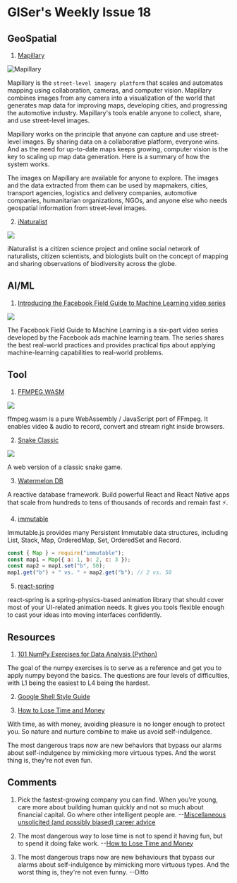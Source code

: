 # GISer's Weekly Issue 18

## GeoSpatial

1. [Mapillary](https://www.mapillary.com/)

![Mapillary](https://petapixel.com/assets/uploads/2015/03/mapillary.jpg)

Mapillary is the `street-level imagery platform` that scales and automates mapping using collaboration, cameras, and computer vision. Mapillary combines images from any camera into a visualization of the world that generates map data for improving maps, developing cities, and progressing the automotive industry. Mapillary's tools enable anyone to collect, share, and use street-level images.

Mapillary works on the principle that anyone can capture and use street-level images. By sharing data on a collaborative platform, everyone wins. And as the need for up-to-date maps keeps growing, computer vision is the key to scaling up map data generation. Here is a summary of how the system works.

The images on Mapillary are available for anyone to explore. The images and the data extracted from them can be used by mapmakers, cities, transport agencies, logistics and delivery companies, automotive companies, humanitarian organizations, NGOs, and anyone else who needs geospatial information from street-level images.

2. [iNaturalist](https://www.inaturalist.org/)

![](https://texasbutterflyranch.com/wp-content/uploads/2017/09/Screen-Shot-2017-09-13-at-5.12.27-PM.jpg)

iNaturalist is a citizen science project and online social network of naturalists, citizen scientists, and biologists built on the concept of mapping and sharing observations of biodiversity across the globe.

## AI/ML

1. [Introducing the Facebook Field Guide to Machine Learning video series](https://research.fb.com/the-facebook-field-guide-to-machine-learning-video-series/)

![](https://research.fb.com/wp-content/uploads/2018/05/ml-academy-hero-graphic.png?w=2542&h=1120&crop=1)

The Facebook Field Guide to Machine Learning is a six-part video series developed by the Facebook ads machine learning team. The series shares the best real-world practices and provides practical tips about applying machine-learning capabilities to real-world problems.

## Tool

1. [FFMPEG.WASM](https://ffmpegwasm.github.io/)

![](https://github.com/ffmpegwasm/ffmpeg.wasm/raw/master/docs/images/transcode.gif)

ffmpeg.wasm is a pure WebAssembly / JavaScript port of FFmpeg. It enables video & audio to record, convert and stream right inside browsers.

2. [Snake Classic](https://codeguppy.com/code.html?ad/snk_adrian)

![](https://camo.githubusercontent.com/4110121cab93a52df72204ae911c748b69b3950e7423e7bdb79fc6e865632085/68747470733a2f2f7777772e77616e67626173652e636f6d2f626c6f67696d672f61737365742f3230323031312f6267323032303131303330332e6a7067)

A web version of a classic snake game.

3. [Watermelon DB](https://github.com/Nozbe/WatermelonDB)

A reactive database framework. Build powerful React and React Native apps that scale from hundreds to tens of thousands of records and remain fast ⚡️.

4. [immutable](https://github.com/immutable-js/immutable-js)

Immutable.js provides many Persistent Immutable data structures, including List, Stack, Map, OrderedMap, Set, OrderedSet and Record.

```js
const { Map } = require("immutable");
const map1 = Map({ a: 1, b: 2, c: 3 });
const map2 = map1.set("b", 50);
map1.get("b") + " vs. " + map2.get("b"); // 2 vs. 50
```

5. [react-spring](https://github.com/pmndrs/react-spring)

react-spring is a spring-physics-based animation library that should cover most of your UI-related animation needs. It gives you tools flexible enough to cast your ideas into moving interfaces confidently.

## Resources

1. [101 NumPy Exercises for Data Analysis (Python)](https://www.machinelearningplus.com/python/101-numpy-exercises-python/)

The goal of the numpy exercises is to serve as a reference and get you to apply numpy beyond the basics. The questions are four levels of difficulties, with L1 being the easiest to L4 being the hardest.

2. [Google Shell Style Guide](https://google.github.io/styleguide/shellguide.html)

3. [How to Lose Time and Money](http://paulgraham.com/selfindulgence.html)

With time, as with money, avoiding pleasure is no longer enough to protect you. So nature and nurture combine to make us avoid self-indulgence.

The most dangerous traps now are new behaviors that bypass our alarms about self-indulgence by mimicking more virtuous types. And the worst thing is, they're not even fun.

## Comments

1.  Pick the fastest-growing company you can find. When you're young, care more about building human quickly and not so much about financial capital. Go where other intelligent people are.
    --[Miscellaneous unsolicited (and possibly biased) career advice](https://erikbern.com/2019/09/26/misc-unsolicited-career-advice.html)

2.  The most dangerous way to lose time is not to spend it having fun, but to spend it doing fake work.
    --[How to Lose Time and Money](http://paulgraham.com/selfindulgence.html)

3.  The most dangerous traps now are new behaviours that bypass our alarms about self-indulgence by mimicking more virtuous types. And the worst thing is, they're not even funny.
    --Ditto
